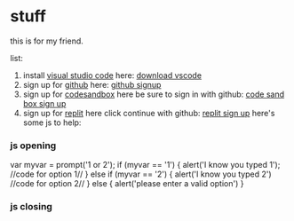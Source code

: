 # stuff
this is for my friend.

list:

1. install [visual studio code](https://code.visualstudio.com/) here:
[download vscode](https://code.visualstudio.com/download)
2. sign up for [github](https://github.com/) here:
[github signup](https://github.com)
3. sign up for [codesandbox](https://codesandbox.io) here be sure to sign in with github:
[code sand box sign up](https://codesandbox.io/signin?utm_source=landingpage)
4. sign up for [replit](https://repl.it) here click continue with github: 
[replit sign up](https://replit.com/signup)
here's some js to help:
### js opening 
var myvar = prompt('1 or 2'); 
   if (myvar == '1') {
     alert('I know you typed 1');
//code for option 1//
      } else if (myvar == '2') {
         alert('I know you typed 2')
//code for option 2//
       }
          else {
      alert('please enter a valid option')
}
### js closing